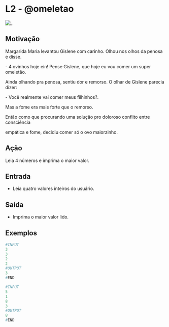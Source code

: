 # L2 - @omeletao

![_](https://raw.githubusercontent.com/qxcodefup/arcade/master/base/omeletao/cover.jpg)

## Motivação

Margarida Maria levantou Gislene com carinho. Olhou nos olhos da penosa e disse.

\- 4 ovinhos hoje ein! Pense Gislene, que hoje eu vou comer um super omeletão.

Ainda olhando pra penosa, sentiu dor e remorso. O olhar de Gislene parecia dizer:

\- Você realmente vai comer meus filhinhos?.

Mas a fome era mais forte que o remorso.

Então como que procurando uma solução pro doloroso conflito entre consciência

empática e fome, decidiu comer só o ovo maiorzinho.

## Ação

Leia 4 números e imprima o maior valor.

## Entrada

* Leia quatro valores inteiros do usuário.

## Saída

* Imprima o maior valor lido.

## Exemplos

``` py
#INPUT
3
3
2
2
#OUTPUT
3
#END

#INPUT
5
1
8
3
#OUTPUT
8
#END
```

